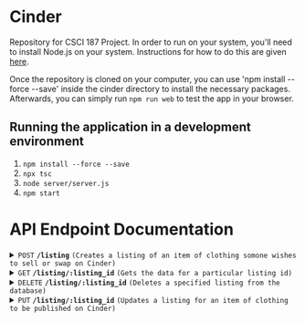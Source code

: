 # Cinder

Repository for CSCI 187 Project. In order to run on your system, you'll need to install Node.js on your system. Instructions for how to do this are given [here](https://nodejs.org/en/download/package-manager).

Once the repository is cloned on your computer, you can use 'npm install --force --save' inside the cinder directory to install the necessary packages. Afterwards, you can simply run `npm run web` to test the app in your browser.

## Running the application in a development environment

1. `npm install --force --save`
2. `npx tsc`
3. `node server/server.js`
4. `npm start`

# API Endpoint Documentation

<details>
 <summary><code>POST</code> <code><b>/listing</b></code> <code>(Creates a listing of an item of clothing somone wishes to sell or swap on Cinder)</code></summary>

##### Parameters

> | name           | type     | data type          | description                                                        |
> | -------------- | -------- | ------------------ | ------------------------------------------------------------------ |
> | `file`         | required | Buffer or Buffer[] | The binary of an image, can be more than one                       |
> | `listing_name` | required | string             | The name of the listing                                            |
> | `price`        | optional | number             | The price of the listing                                           |
> | `description`  | required | string             | The description for the listing                                    |
> | `category`     | required | string             | The category the listing is for (top, bottom, accessory, or shoes) |
> | `tags`         | required | string[] or string | The user generated tags for the listing                            |

##### Responses

> | http code | content-type       | response                                         |
> | --------- | ------------------ | ------------------------------------------------ |
> | `200`     | `application/json` | `{"message": "OK"}`                              |
> | `400`     | `application/json` | `{"error":"No image provided for listing"}`      |
> | `500`     | `application/json` | `{"error":"status 500, failed to upload image"}` |

##### Example cURL

> ```javascript
>  curl -X POST -H "Content-Type: multipart/form-data" -d '-----WebKitFormBoundaryaWlA9egrpy2SXNMe\
> Content-Disposition: form-data; name="file"; filename="pants_back.png"\
> Content-Type: image/png\
> \
> \
> ------WebKitFormBoundaryaWlA9egrpy2SXNMe\
> Content-Disposition: form-data; name="file"; filename="pants_front.png"\
> Content-Type: image/png\
> \
> \
> ------WebKitFormBoundaryaWlA9egrpy2SXNMe\
> Content-Disposition: form-data; name="listing_name"\
> \
> Cool pants\
> ------WebKitFormBoundaryaWlA9egrpy2SXNMe\
> Content-Disposition: form-data; name="description"\
> \
> Lightly used cool pants (worn once)\
> ------WebKitFormBoundaryaWlA9egrpy2SXNMe\
> Content-Disposition: form-data; name="price"\
> \
> 23\
> ------WebKitFormBoundaryaWlA9egrpy2SXNMe\
> Content-Disposition: form-data; name="category"\
> \
> accessory\
> ------WebKitFormBoundaryaWlA9egrpy2SXNMe--' http://localhost:3000/listing
> ```

</details>

<details>
 <summary><code>GET</code> <code><b>/listing/:listing_id</b></code> <code>(Gets the data for a particular listing id)</code></summary>

##### Parameters

> | name         | type     | data type | description                              |
> | ------------ | -------- | --------- | ---------------------------------------- |
> | `listing_id` | required | number    | The id for the listing you want data for |

##### Responses

> | http code | content-type       | response                             |
> | --------- | ------------------ | ------------------------------------ |
> | `200`     | `application/json` | `{"message": "OK"}`                  |
> | `400`     | `application/json` | `{"No listing with that id exists"}` |
> | `500`     | `application/json` | `Server Error`                       |

</details>
<details>
 <summary><code>DELETE</code> <code><b>/listing/:listing_id</b></code> <code>(Deletes a specified listing from the database)</code></summary>

##### Parameters

> | name         | type     | data type | description                               |
> | ------------ | -------- | --------- | ----------------------------------------- |
> | `listing_id` | required | number    | The id for the listing you want to delete |

##### Responses

> | http code | content-type       | response                  |
> | --------- | ------------------ | ------------------------- |
> | `200`     | `application/json` | `{"message": "OK"}`       |
> | `500`     | `application/json` | `{"error": "some error"}` |

</details>

<details>
 <summary><code>PUT</code> <code><b>/listing/:listing_id</b></code> <code>(Updates a listing for an item of clothing to be published on Cinder)</code></summary>

##### Parameters

> | name               | type     | data type          | description                                                                  |
> | ------------------ | -------- | ------------------ | ---------------------------------------------------------------------------- |
> | `file`             | required | Buffer or Buffer[] | The binary of an image, can be more than one                                 |
> | `listing_name`     | required | string             | The name of the listing                                                      |
> | `price`            | optional | number             | The price of the listing                                                     |
> | `description`      | required | string             | The description for the listing                                              |
> | `category`         | required | string             | The category the listing is for (top, bottom, accessory, or shoes)           |
> | `tags`             | required | string[] or string | The user generated tags for the listing                                      |
> | `tags_to_remove`   | required | string             | The user provided tag(s) previously on the listing you are wanting to remove |
> | `images_to_remove` | required | string[] or string | The image url(s) previously for the listing you are wanting to remove        |

##### Responses

> | http code | content-type       | response                                         |
> | --------- | ------------------ | ------------------------------------------------ |
> | `200`     | `application/json` | `{"message": "OK"}`                              |
> | `400`     | `application/json` | `{"error":"No image provided for listing"}`      |
> | `500`     | `application/json` | `{"error":"status 500, failed to upload image"}` |

</details>
